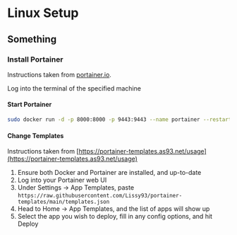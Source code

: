 # Linux Setup

## Something

### Install Portainer

Instructions taken from [portainer.io](https://docs.portainer.io/start/install-ce/server/docker/linux).

Log into the terminal of the specified machine

#### Start Portainer

```bash
sudo docker run -d -p 8000:8000 -p 9443:9443 --name portainer --restart=always -v /var/run/docker.sock:/var/run/docker.sock -v /mnt/docker/ubuntu-docker/portainer:/data portainer/portainer-ce:latest
```

#### Change Templates

Instructions taken from [https://portainer-templates.as93.net/usage](https://portainer-templates.as93.net/usage)

1. Ensure both Docker and Portainer are installed, and up-to-date
2. Log into your Portainer web UI
3. Under Settings → App Templates, paste `https://raw.githubusercontent.com/Lissy93/portainer-templates/main/templates.json`
4. Head to Home → App Templates, and the list of apps will show up
5. Select the app you wish to deploy, fill in any config options, and hit Deploy